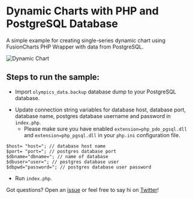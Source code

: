 Dynamic Charts with PHP and PostgreSQL Database
===
A simple example for creating single-series dynamic chart using FusionCharts PHP Wrapper with data from PostgreSQL.

![Dynamic Chart](https://s2.postimg.org/xilccl96x/Screen_Shot_2017-05-03_at_10.08.51_PM.png)

Steps to run the sample:
---

* Import `olympics_data.backup` database dump to your PostgreSQL database.
+ Update connection string variables for database host, database port, database name, postgres database username and password in `index.php`.
	+ Please make sure you have enabled `extension=php_pdo_pgsql.dll` and `extension=php_pgsql.dll` in your `php.ini` configuration file.

```
$host= "host="; // database host name
$port= "port="; // postgres database port
$dbname="dbname="; // name of database
$dbuser="user="; // postgres database user
$dbpwd="password="; // postgres database user password
```
+ Run `index.php`.

Got questions? Open an [issue](https://github.com/sikrigagan/Dynamic-PHP-PostgreSQL-Charts/issues/new) or feel free to say hi on [Twitter](https://twitter.com/sikrigagan)!
